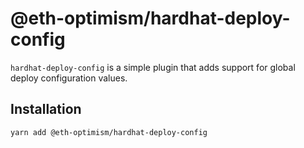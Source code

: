 # @eth-optimism/hardhat-deploy-config

`hardhat-deploy-config` is a simple plugin that adds support for global deploy configuration values.

## Installation

```
yarn add @eth-optimism/hardhat-deploy-config
```
